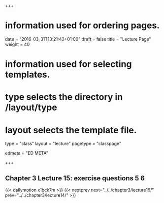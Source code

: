 +++
# information used for ordering pages.
date = "2016-03-31T13:21:43+01:00"
draft = false
title = "Lecture Page"
weight = 40

# information used for selecting templates.
# type selects the directory in /layout/type
# layout selects the template file.

type   = "class"
layout = "lecture"
pagetype = "classpage"





edmeta = "ED META"

+++
## Chapter 3 Lecture 15: exercise questions 5 6
{{< dailymotion x1bck7m >}}
{{< nextprev next="../../chapter3/lecture16/"     prev="../../chapter3/lecture14/"  >}}

